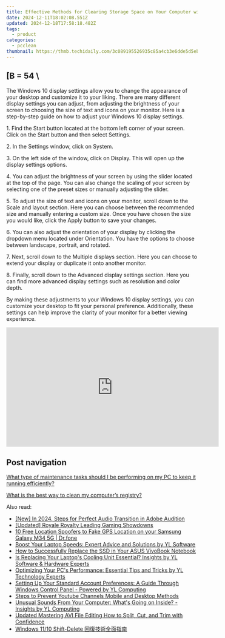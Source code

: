 ```yaml
---
title: Effective Methods for Clearing Storage Space on Your Computer with YL's Guide
date: 2024-12-11T18:02:08.551Z
updated: 2024-12-18T17:58:18.482Z
tags:
  - product
categories:
  - pcclean
thumbnail: https://thmb.techidaily.com/3c089195526935c85a4cb3e6dde5d5ebf9d1e09e8343d1ce6aea5ca384c30ca3.jpg
---
```


## \[B = 54 \

The Windows 10 display settings allow you to change the appearance of your desktop and customize it to your liking. There are many different display settings you can adjust, from adjusting the brightness of your screen to choosing the size of text and icons on your monitor. Here is a step-by-step guide on how to adjust your Windows 10 display settings. 

1\. Find the Start button located at the bottom left corner of your screen. Click on the Start button and then select Settings.

2\. In the Settings window, click on System.

3\. On the left side of the window, click on Display. This will open up the display settings options. 

4\. You can adjust the brightness of your screen by using the slider located at the top of the page. You can also change the scaling of your screen by selecting one of the preset sizes or manually adjusting the slider.

5\. To adjust the size of text and icons on your monitor, scroll down to the Scale and layout section. Here you can choose between the recommended size and manually entering a custom size. Once you have chosen the size you would like, click the Apply button to save your changes.

6\. You can also adjust the orientation of your display by clicking the dropdown menu located under Orientation. You have the options to choose between landscape, portrait, and rotated.

7\. Next, scroll down to the Multiple displays section. Here you can choose to extend your display or duplicate it onto another monitor.

8\. Finally, scroll down to the Advanced display settings section. Here you can find more advanced display settings such as resolution and color depth. 

By making these adjustments to your Windows 10 display settings, you can customize your desktop to fit your personal preference. Additionally, these settings can help improve the clarity of your monitor for a better viewing experience.

<!-- affiliate ads begin -->
<iframe width="560" height="315" src="https://www.youtube.com/embed/Zgwn5kVI5V4?si=1j6j4OuSSndFieXU" title="YouTube video player" frameborder="0" allow="accelerometer; autoplay; clipboard-write; encrypted-media; gyroscope; picture-in-picture; web-share" referrerpolicy="strict-origin-when-cross-origin" allowfullscreen></iframe>
<!-- affiliate ads end -->

## Post navigation

[What type of maintenance tasks should I be performing on my PC to keep it running efficiently?](https://tools.techidaily.com/pcclean/products/)

[What is the best way to clean my computer’s registry?](https://tools.techidaily.com/pcclean/products/)

<ins class="adsbygoogle"
     style="display:block"
     data-ad-format="autorelaxed"
     data-ad-client="ca-pub-7571918770474297"
     data-ad-slot="1223367746"></ins>

<ins class="adsbygoogle"
     style="display:block"
     data-ad-client="ca-pub-7571918770474297"
     data-ad-slot="8358498916"
     data-ad-format="auto"
     data-full-width-responsive="true"></ins>

<span class="atpl-alsoreadstyle">Also read:</span>
<div><ul>
<li><a href="https://fox-hovers.techidaily.com/new-in-2024-steps-for-perfect-audio-transition-in-adobe-audition/"><u>[New] In 2024, Steps for Perfect Audio Transition in Adobe Audition</u></a></li>
<li><a href="https://screen-activity-recording.techidaily.com/updated-royale-royalty-leading-gaming-showdowns/"><u>[Updated] Royale Royalty Leading Gaming Showdowns</u></a></li>
<li><a href="https://android-location.techidaily.com/10-free-location-spoofers-to-fake-gps-location-on-your-samsung-galaxy-m34-5g-drfone-by-drfone-virtual/"><u>10 Free Location Spoofers to Fake GPS Location on your Samsung Galaxy M34 5G | Dr.fone</u></a></li>
<li><a href="https://discover-able.techidaily.com/boost-your-laptop-speeds-expert-advice-and-solutions-by-yl-software/"><u>Boost Your Laptop Speeds: Expert Advice and Solutions by YL Software</u></a></li>
<li><a href="https://discover-exclusive.techidaily.com/how-to-successfully-replace-the-ssd-in-your-asus-vivobook-notebook/"><u>How to Successfully Replace the SSD in Your ASUS VivoBook Notebook</u></a></li>
<li><a href="https://discover-able.techidaily.com/is-replacing-your-laptops-cooling-unit-essential-insights-by-yl-software-and-hardware-experts/"><u>Is Replacing Your Laptop's Cooling Unit Essential? Insights by YL Software & Hardware Experts</u></a></li>
<li><a href="https://discover-able.techidaily.com/optimizing-your-pcs-performance-essential-tips-and-tricks-by-yl-technology-experts/"><u>Optimizing Your PC's Performance: Essential Tips and Tricks by YL Technology Experts</u></a></li>
<li><a href="https://discover-able.techidaily.com/setting-up-your-standard-account-preferences-a-guide-through-windows-control-panel-powered-by-yl-computing/"><u>Setting Up Your Standard Account Preferences: A Guide Through Windows Control Panel - Powered by YL Computing</u></a></li>
<li><a href="https://youtube-clips.techidaily.com/steps-to-prevent-youtube-channels-mobile-and-desktop-methods/"><u>Steps to Prevent Youtube Channels Mobile and Desktop Methods</u></a></li>
<li><a href="https://discover-able.techidaily.com/unusual-sounds-from-your-computer-whats-going-on-inside-insights-by-yl-computing/"><u>Unusual Sounds From Your Computer: What's Going on Inside? - Insights by YL Computing</u></a></li>
<li><a href="https://ai-driven-video-production.techidaily.com/updated-mastering-avi-file-editing-how-to-split-cut-and-trim-with-confidence/"><u>Updated Mastering AVI File Editing How to Split, Cut, and Trim with Confidence</u></a></li>
<li><a href="https://win-exclusive.techidaily.com/windows-1110-shift-delete/"><u>Windows 11/10 Shift-Delete 回復技術全面指南</u></a></li>
</ul></div>

